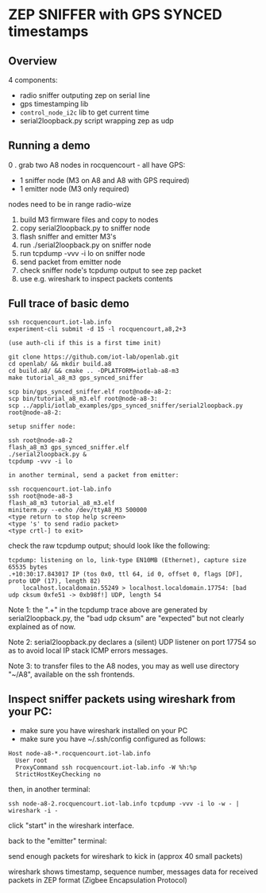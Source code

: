 ZEP SNIFFER with GPS SYNCED timestamps
======================================


Overview
--------

4 components:
- radio sniffer outputing zep on serial line
- gps timestamping lib
- `control_node_i2c` lib to get current time
- serial2loopback.py script wrapping zep as udp

Running a demo
--------------

0 . grab two A8 nodes in rocquencourt - all have GPS:
   - 1 sniffer node (M3 on A8 and A8 with GPS required)
   - 1 emitter node (M3 only required)

nodes need to be in range radio-wize

1. build M3 firmware files and copy to nodes
2. copy serial2loopback.py to sniffer node
3. flash sniffer and emitter M3's
4. run ./serial2loopback.py on sniffer node
5. run tcpdump -vvv -i lo on sniffer node
6. send packet from emitter node
7. check sniffer node's tcpdump output to see zep packet
8. use e.g. wireshark to inspect packets contents


Full trace of basic demo
------------------------
```
ssh rocquencourt.iot-lab.info
experiment-cli submit -d 15 -l rocquencourt,a8,2+3

(use auth-cli if this is a first time init)

git clone https://github.com/iot-lab/openlab.git
cd openlab/ && mkdir build.a8
cd build.a8/ && cmake .. -DPLATFORM=iotlab-a8-m3
make tutorial_a8_m3 gps_synced_sniffer

scp bin/gps_synced_sniffer.elf root@node-a8-2:
scp bin/tutorial_a8_m3.elf root@node-a8-3:
scp ../appli/iotlab_examples/gps_synced_sniffer/serial2loopback.py root@node-a8-2:

setup sniffer node:

ssh root@node-a8-2
flash_a8_m3 gps_synced_sniffer.elf
./serial2loopback.py &
tcpdump -vvv -i lo

in another terminal, send a packet from emitter:

ssh rocquencourt.iot-lab.info
ssh root@node-a8-3
flash_a8_m3 tutorial_a8_m3.elf
miniterm.py --echo /dev/ttyA8_M3 500000
<type return to stop help screen>
<type 's' to send radio packet>
<type crtl-] to exit>
```

check the raw tcpdump output; should look like the following:

```
tcpdump: listening on lo, link-type EN10MB (Ethernet), capture size 65535 bytes
.+10:30:17.843017 IP (tos 0x0, ttl 64, id 0, offset 0, flags [DF], proto UDP (17), length 82)
    localhost.localdomain.55249 > localhost.localdomain.17754: [bad udp cksum 0xfe51 -> 0xb98f!] UDP, length 54

```

Note 1: the ".+" in the tcpdump trace above are generated by serial2loopback.py,
the "bad udp cksum" are "expected" but not clearly explained as of now.

Note 2: serial2loopback.py declares a (silent) UDP listener on port 17754 so as to
avoid local IP stack ICMP errors messages.

Note 3: to transfer files to the A8 nodes, you may as well use directory "~/A8",
available on the ssh frontends.


Inspect sniffer packets using wireshark from your PC:
-----------------------------------------------------

- make sure you have wireshark installed on your PC
- make sure you have ~/.ssh/config configured as follows:

```
Host node-a8-*.rocquencourt.iot-lab.info
  User root
  ProxyCommand ssh rocquencourt.iot-lab.info -W %h:%p
  StrictHostKeyChecking no
```

then, in another terminal:

```
ssh node-a8-2.rocquencourt.iot-lab.info tcpdump -vvv -i lo -w - | wireshark -i -
```

click "start" in the wireshark interface.


back to the "emitter" terminal:

send enough packets for wireshark to kick in (approx 40 small packets)

wireshark shows timestamp, sequence number, messages data for received packets
in ZEP format (Zigbee Encapsulation Protocol)
